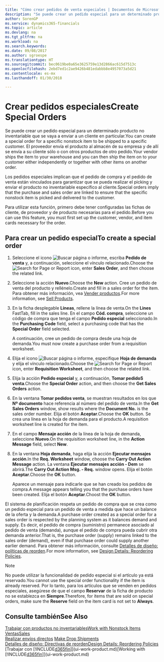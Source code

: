 ```yaml
---
title: "Cómo crear pedidos de venta especiales | Documentos de Microsoft"
description: "Se puede crear un pedido especial para un determinado producto no inventariable que se vaya a enviar a un cliente en particular. El proveedor envía el producto al almacén de su empresa y de allí se envía a su cliente sólo o con otros productos de otro pedido."
author: SorenGP
ms.service: dynamics365-financials
ms.topic: article
ms.devlang: na
ms.tgt_pltfrm: na
ms.workload: na
ms.search.keywords: 
ms.date: 09/08/2017
ms.author: sgroespe
ms.translationtype: HT
ms.sourcegitcommit: bec0619be0a65e3625759e13d2866ac615d7513c
ms.openlocfilehash: 2ebd7ed1c2ae9426b481edabbb8e4957073a5d21
ms.contentlocale: es-mx
ms.lasthandoff: 01/30/2018

---
```

# <a name="create-special-orders"></a><span data-ttu-id="f78c2-104">Crear pedidos especiales</span><span class="sxs-lookup"><span data-stu-id="f78c2-104">Create Special Orders</span></span>
<span data-ttu-id="f78c2-105">Se puede crear un pedido especial para un determinado producto no inventariable que se vaya a enviar a un cliente en particular.</span><span class="sxs-lookup"><span data-stu-id="f78c2-105">You can create a special order for a specific nonstock item to be shipped to a specific customer.</span></span> <span data-ttu-id="f78c2-106">El proveedor envía el producto al almacén de su empresa y de allí se envía a su cliente sólo o con otros productos de otro pedido.</span><span class="sxs-lookup"><span data-stu-id="f78c2-106">Your vendor ships the item to your warehouse and you can then ship the item on to your customer either independently or together with other items on another order.</span></span>  

<span data-ttu-id="f78c2-107">Los pedidos especiales implican que el pedido de compra y el pedido de venta están vinculados para garantizar que se pueda realizar el picking y enviar el producto no inventariable específico al cliente.</span><span class="sxs-lookup"><span data-stu-id="f78c2-107">Special orders imply that the purchase and sales order are linked to ensure that the specific nonstock item is picked and delivered to the customer.</span></span>  

<span data-ttu-id="f78c2-108">Para utilizar esta función, primero debe tener configuradas las fichas de cliente, de proveedor y de producto necesarias para el pedido.</span><span class="sxs-lookup"><span data-stu-id="f78c2-108">Before you can use this feature, you must first set up the customer, vendor, and item cards necessary for the order.</span></span>  

## <a name="to-create-a-special-order"></a><span data-ttu-id="f78c2-109">Para crear un pedido especial</span><span class="sxs-lookup"><span data-stu-id="f78c2-109">To create a special order</span></span>  
1.  <span data-ttu-id="f78c2-110">Seleccione el icono ![Buscar página o informe](media/ui-search/search_small.png "icono Buscar página o informe"), escriba **Pedido de venta** y, a continuación, seleccione el vínculo relacionado.</span><span class="sxs-lookup"><span data-stu-id="f78c2-110">Choose the ![Search for Page or Report](media/ui-search/search_small.png "Search for Page or Report icon") icon, enter **Sales Order**, and then choose the related link.</span></span>  
2. <span data-ttu-id="f78c2-111">Seleccione la acción **Nuevo**.</span><span class="sxs-lookup"><span data-stu-id="f78c2-111">Choose the **New** action.</span></span> <span data-ttu-id="f78c2-112">Cree un  pedido de venta del producto y rellénelo.</span><span class="sxs-lookup"><span data-stu-id="f78c2-112">Create and fill in a  sales order for the item.</span></span> <span data-ttu-id="f78c2-113">Para obtener más información, vea [Vender productos](sales-how-sell-products.md).</span><span class="sxs-lookup"><span data-stu-id="f78c2-113">For more information, see [Sell Products](sales-how-sell-products.md).</span></span>
3.  <span data-ttu-id="f78c2-114">En la ficha desplegable **Líneas**, rellene la línea de venta.</span><span class="sxs-lookup"><span data-stu-id="f78c2-114">On the **Lines** FastTab, fill in the sales line.</span></span> <span data-ttu-id="f78c2-115">En el campo **Cód. compra**, seleccione un código de compra que tenga el campo **Pedido especial** seleccionado.</span><span class="sxs-lookup"><span data-stu-id="f78c2-115">In the **Purchasing Code** field, select a purchasing code that has the **Special Order** field selected.</span></span>

    <span data-ttu-id="f78c2-116">A continuación, cree un pedido de compra desde una hoja de demanda.</span><span class="sxs-lookup"><span data-stu-id="f78c2-116">You must now create a purchase order from a requisition worksheet.</span></span>  
4. <span data-ttu-id="f78c2-117">Elija el icono ![Buscar página o informe](media/ui-search/search_small.png "icono Buscar página o informe"), especifique **Hoja de demanda** y elija el vínculo relacionado.</span><span class="sxs-lookup"><span data-stu-id="f78c2-117">Choose the ![Search for Page or Report](media/ui-search/search_small.png "Search for Page or Report icon") icon, enter **Requisition Worksheet**, and then choose the related link.</span></span>  
5. <span data-ttu-id="f78c2-118">Elija la acción **Pedido especial** y, a continuación, **Tomar pedidoS venta**.</span><span class="sxs-lookup"><span data-stu-id="f78c2-118">Choose the **Special Order** action, and then choose the **Get Sales Orders** action.</span></span>  
6.  <span data-ttu-id="f78c2-119">En la ventana **Tomar pedidos venta**, se muestran resultados en los que **Nº documento** hace referencia al número del pedido de venta.</span><span class="sxs-lookup"><span data-stu-id="f78c2-119">In the **Get Sales Orders** window, show results where the **Document No.** is the sales order number.</span></span> <span data-ttu-id="f78c2-120">Elija el botón **Aceptar**.</span><span class="sxs-lookup"><span data-stu-id="f78c2-120">Choose the **OK** button.</span></span> <span data-ttu-id="f78c2-121">Se crea una línea en la hoja de demanda para el producto.</span><span class="sxs-lookup"><span data-stu-id="f78c2-121">A requisition worksheet line is created for the item.</span></span>  
7.  <span data-ttu-id="f78c2-122">En el campo **Mensaje acción** de la línea de la hoja de demanda, seleccione **Nuevo**.</span><span class="sxs-lookup"><span data-stu-id="f78c2-122">On the requisition worksheet line, in the **Action Message** field, select **New**.</span></span>  
8.  <span data-ttu-id="f78c2-123">En la ventana **Hoja demanda**, haga elija la acción **Ejecutar mensajes acción**.</span><span class="sxs-lookup"><span data-stu-id="f78c2-123">In the **Req. Worksheet** window, choose the **Carry Out Action Message** action.</span></span> <span data-ttu-id="f78c2-124">La ventana **Ejecutar mensajes acción - Dem** se abrirá.</span><span class="sxs-lookup"><span data-stu-id="f78c2-124">The **Carry Out Action Msg. - Req.** window opens.</span></span> <span data-ttu-id="f78c2-125">Elija el botón **Aceptar**.</span><span class="sxs-lookup"><span data-stu-id="f78c2-125">Choose the **OK** button.</span></span>  

    <span data-ttu-id="f78c2-126">Aparece un mensaje para indicarle que se han creado los pedidos de compra.</span><span class="sxs-lookup"><span data-stu-id="f78c2-126">A message appears telling you that the purchase orders have been created.</span></span> <span data-ttu-id="f78c2-127">Elija el botón **Aceptar**.</span><span class="sxs-lookup"><span data-stu-id="f78c2-127">Choost the **OK** button.</span></span>  

<span data-ttu-id="f78c2-128">El sistema de planificación respeta un pedido de compra que se crea como un pedido especial para un pedido de venta a medida que hace un balance de la oferta y la demanda.</span><span class="sxs-lookup"><span data-stu-id="f78c2-128">A purchase order created as a special order for a sales order is respected by the planning system as it balances demand and supply.</span></span> <span data-ttu-id="f78c2-129">Es decir, el pedido de compra (suministro) permanece asociado al pedido de venta (demanda), aunque el pedido de compra pueda cubrir otra demanda anterior.</span><span class="sxs-lookup"><span data-stu-id="f78c2-129">That is, the purchase order (supply) remains linked to the sales order (demand), even if that purchase order could supply another earlier demand.</span></span> <span data-ttu-id="f78c2-130">Para obtener más información, consulte [Detalles de diseño: políticas de reorden](design-details-reservation-order-tracking-and-action-messaging.md).</span><span class="sxs-lookup"><span data-stu-id="f78c2-130">For more information, see [Design Details: Reordering Policies](design-details-reservation-order-tracking-and-action-messaging.md).</span></span>  

> [!NOTE]  
>  <span data-ttu-id="f78c2-131">No puede utilizar la funcionalidad de pedido especial si el artículo ya está reservado.</span><span class="sxs-lookup"><span data-stu-id="f78c2-131">You cannot use the special order functionality if the item is already reserved.</span></span> <span data-ttu-id="f78c2-132">Por lo tanto, para los artículos que se venden en pedidos especiales, asegúrese de que el campo **Reservar** de la ficha de producto no se establezca en **Siempre**.</span><span class="sxs-lookup"><span data-stu-id="f78c2-132">Therefore, for items that are sold on special orders, make sure the **Reserve** field on the item card is not set to **Always**.</span></span>  

## <a name="see-also"></a><span data-ttu-id="f78c2-133">Consulte también</span><span class="sxs-lookup"><span data-stu-id="f78c2-133">See Also</span></span>  
[<span data-ttu-id="f78c2-134">Trabajar con productos no inventariables</span><span class="sxs-lookup"><span data-stu-id="f78c2-134">Work with Nonstock Items</span></span>](inventory-how-work-nonstock-items.md)  
[<span data-ttu-id="f78c2-135">Ventas</span><span class="sxs-lookup"><span data-stu-id="f78c2-135">Sales</span></span>](sales-manage-sales.md)  
<span data-ttu-id="f78c2-136">[Realizar envíos directos](sales-how-drop-shipment.md) </span><span class="sxs-lookup"><span data-stu-id="f78c2-136">[Make Drop Shipments](sales-how-drop-shipment.md) </span></span>  
[<span data-ttu-id="f78c2-137">Detalles de diseño: Directivas de reorden</span><span class="sxs-lookup"><span data-stu-id="f78c2-137">Design Details: Reordering Policies</span></span>](design-details-reservation-order-tracking-and-action-messaging.md)  
<span data-ttu-id="f78c2-138">[Trabajar con [!INCLUDE[d365fin](includes/d365fin_md.md)]](ui-work-product.md)</span><span class="sxs-lookup"><span data-stu-id="f78c2-138">[Working with [!INCLUDE[d365fin](includes/d365fin_md.md)]](ui-work-product.md)</span></span>

